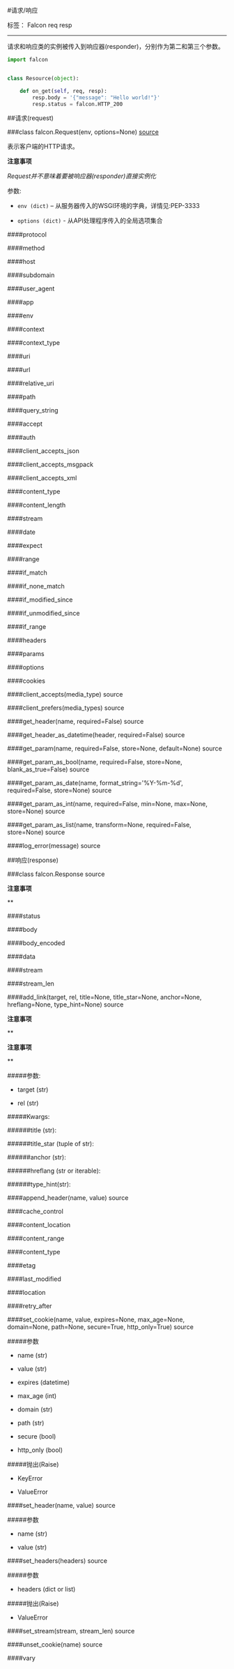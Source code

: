 ﻿#请求/响应

标签： Falcon req resp

---

请求和响应类的实例被传入到响应器(responder)，分别作为第二和第三个参数。

```python
import falcon


class Resource(object):

    def on_get(self, req, resp):
        resp.body = '{"message": "Hello world!"}'
        resp.status = falcon.HTTP_200

```

##请求(request)

###class falcon.Request(env, options=None)
[source][1]

表示客户端的HTTP请求。

**注意事项**

*Request并不意味着要被响应器(responder)直接实例化*

参数:

- `env (dict)` – 从服务器传入的WSGI环境的字典，详情见:PEP-3333

- `options (dict)` - 从API处理程序传入的全局选项集合

####protocol

####method

####host

####subdomain

####user_agent

####app

####env

####context

####context_type

####uri

####url

####relative_uri

####path

####query_string

####accept

####auth

####client_accepts_json

####client_accepts_msgpack

####client_accepts_xml

####content_type

####content_length

####stream

####date

####expect

####range

####if_match

####if_none_match

####if_modified_since

####if_unmodified_since

####if_range

####headers

####params

####options

####cookies

####client_accepts(media_type)
source

####client_prefers(media_types)
source

####get_header(name, required=False)
source

####get_header_as_datetime(header, required=False)
source

####get_param(name, required=False, store=None, default=None)
source

####get_param_as_bool(name, required=False, store=None, blank_as_true=False)
source

####get_param_as_date(name, format_string='%Y-%m-%d', required=False, store=None)
source

####get_param_as_int(name, required=False, min=None, max=None, store=None)
source

####get_param_as_list(name, transform=None, required=False, store=None)
source

####log_error(message)
source

##响应(response)

###class falcon.Response
source

**注意事项**

**

####status

####body

####body_encoded

####data

####stream

####stream_len

####add_link(target, rel, title=None, title_star=None, anchor=None, hreflang=None, type_hint=None)
source

**注意事项**

**

**注意事项**

**

#####参数:

- target (str)

- rel (str)

#####Kwargs:

######title (str):

######title_star (tuple of str):

######anchor (str):

######hreflang (str or iterable):

######type_hint(str):

####append_header(name, value)
source

####cache_control

####content_location

####content_range

####content_type

####etag

####last_modified

####location

####retry_after

####set_cookie(name, value, expires=None, max_age=None, domain=None, path=None, secure=True, http_only=True)
source

#####参数

- name (str)

- value (str) 

- expires (datetime)

- max_age (int)

- domain (str)

- path (str)

- secure (bool)

- http_only (bool)

#####抛出(Raise)

- KeyError

- ValueError

####set_header(name, value)
source

#####参数

- name (str)

- value (str)

####set_headers(headers)
source

#####参数

- headers (dict or list)

#####抛出(Raise)

- ValueError

####set_stream(stream, stream_len)
source

####unset_cookie(name)
source

####vary



  [1]: https://github.com/falconry/falcon/blob/master/falcon/request.py#L58